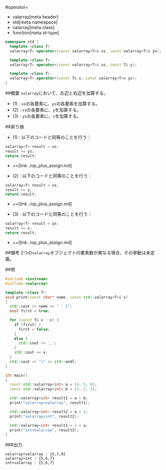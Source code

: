 #operator+
* valarray[meta header]
* std[meta namespace]
* valarray[meta class]
* function[meta id-type]

```cpp
namespace std {
  template <class T>
  valarray<T> operator+(const valarray<T>& xs, const valarray<T>& ys); // (1)

  template <class T>
  valarray<T> operator+(const valarray<T>& xs, const T& y);            // (2)

  template <class T>
  valarray<T> operator+(const T& x, const valarray<T>& ys);            // (3)
}
```

##概要
`valarray`において、左辺と右辺を加算する。


- (1) : `xs`の各要素に、`ys`の各要素を加算する。
- (2) : `xs`の各要素に、`y`を加算する。
- (3) : `ys`の各要素に、`x`を加算する。


##戻り値

- (1) : 以下のコードと同等のことを行う：

```cpp
valarray<T> result = xs;
result += ys;
return result;
```
* +=[link ./op_plus_assign.md]


- (2) : 以下のコードと同等のことを行う：

```cpp
valarray<T> result = xs;
result += y;
return result;
```
* +=[link ./op_plus_assign.md]



- (3) : 以下のコードと同等のことを行う：

```cpp
valarray<T> result = ys;
result += x;
return result;
```
* +=[link ./op_plus_assign.md]


##備考
2つの`valarray`オブジェクトの要素数が異なる場合、その挙動は未定義。


##例
```cpp
#include <iostream>
#include <valarray>

template <class T>
void print(const char* name, const std::valarray<T>& v)
{
  std::cout << name << " : {";
  bool first = true;

  for (const T& x : v) {
    if (first) {
      first = false;
    }
    else {
      std::cout << ',';
    }
    std::cout << x;
  }
  std::cout << "}" << std::endl;
}

int main()
{
  const std::valarray<int> a = {4, 5, 6};
  const std::valarray<int> b = {1, 2, 3};

  std::valarray<int> result1 = a + b;
  print("valarray+valarray", result1);

  std::valarray<int> result2 = a + 1;
  print("valarray+int", result2);

  std::valarray<int> result3 = 1 + a;
  print("int+valarray", result3);
}
```

###出力
```
valarray+valarray : {5,7,9}
valarray+int : {5,6,7}
int+valarray : {5,6,7}
```


